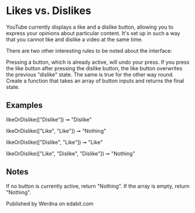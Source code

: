# Likes vs. Dislikes

YouTube currently displays a like and a dislike button, allowing you to express your opinions about particular content. It's set up in such a way that you cannot like and dislike a video at the same time.

There are two other interesting rules to be noted about the interface:

Pressing a button, which is already active, will undo your press.
If you press the like button after pressing the dislike button, the like button overwrites the previous "dislike" state. The same is true for the other way round.
Create a function that takes an array of button inputs and returns the final state.

## Examples

likeOrDislike(["Dislike"]) ➞ "Dislike"

likeOrDislike(["Like", "Like"]) ➞ "Nothing"

likeOrDislike(["Dislike", "Like"]) ➞ "Like"

likeOrDislike(["Like", "Dislike", "Dislike"]) ➞ "Nothing"

## Notes

If no button is currently active, return "Nothing".
If the array is empty, return "Nothing".

Published by Werdna on edabit.com
